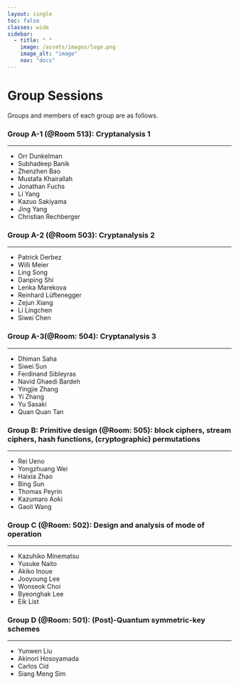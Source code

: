 ```yaml
---
layout: single
toc: false
classes: wide
sidebar:  
  - title: " "   
    image: /assets/images/logo.png
    image_alt: "image"
    nav: "docs"
---
```

# Group Sessions
Groups and members of each group are as follows.

### Group A-1 (@Room 513): Cryptanalysis 1 
---
- Orr Dunkelman
- Subhadeep Banik
- Zhenzhen Bao
- Mustafa Khairallah
- Jonathan Fuchs
- Li Yang
- Kazuo Sakiyama
- Jing Yang
- Christian Rechberger

### Group A-2 (@Room 503): Cryptanalysis 2
---
- Patrick Derbez
- Willi Meier
- Ling Song
- Danping Shi
- Lenka Marekova
- Reinhard Lüftenegger
- Zejun Xiang
- Li  Lingchen
- Siwei Chen

### Group A-3(@Room: 504): Cryptanalysis 3
---
- Dhiman Saha
- Siwei Sun
- Ferdinand Sibleyras
- Navid Ghaedi Bardeh
- Yingjie Zhang
- Yi Zhang
- Yu Sasaki
- Quan Quan Tan

### Group B: Primitive design (@Room: 505): block ciphers, stream ciphers, hash functions, (cryptographic) permutations
---
- Rei Ueno
- Yongzhuang Wei
- Haixia Zhao      
- Bing Sun
- Thomas Peyrin
- Kazumaro Aoki
- Gaoli Wang

### Group C (@Room: 502): Design and analysis of mode of operation
---
- Kazuhiko Minematsu
- Yusuke Naito
- Akiko Inoue
- Jooyoung Lee
- Wonseok Choi
- Byeonghak Lee
- Eik List

### Group D (@Room: 501): (Post)-Quantum symmetric-key schemes
---
- Yunwen Liu
- Akinori Hosoyamada
- Carlos Cid
- Siang Meng Sim